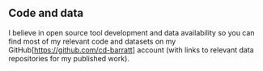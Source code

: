 ## Code and data
I believe in open source tool development and data availability so you can find most of my relevant code and datasets on my GitHub[https://github.com/cd-barratt] account (with links to relevant data repositories for my published work).
